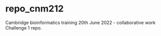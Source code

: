 # repo_cnm212
Cambridge bioinformatics training 20th June 2022 - collaborative work Challenge 1 repo.
